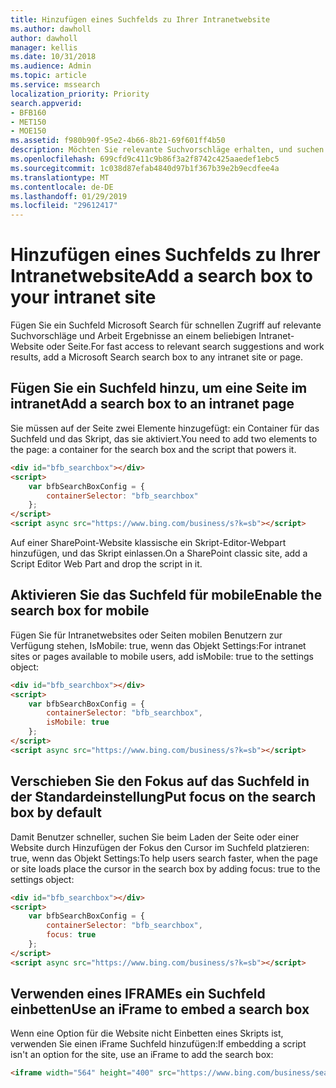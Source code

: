 ```yaml
---
title: Hinzufügen eines Suchfelds zu Ihrer Intranetwebsite
ms.author: dawholl
author: dawholl
manager: kellis
ms.date: 10/31/2018
ms.audience: Admin
ms.topic: article
ms.service: mssearch
localization_priority: Priority
search.appverid:
- BFB160
- MET150
- MOE150
ms.assetid: f980b90f-95e2-4b66-8b21-69f601ff4b50
description: Möchten Sie relevante Suchvorschläge erhalten, und suchen Sie Arbeit Ergebnisse schneller, indem Sie ein Suchfeld Microsoft Search zu einer Intranet-Website oder Seite hinzufügen.
ms.openlocfilehash: 699cfd9c411c9b86f3a2f8742c425aaedef1ebc5
ms.sourcegitcommit: 1c038d87efab4840d97b1f367b39e2b9ecdfee4a
ms.translationtype: MT
ms.contentlocale: de-DE
ms.lasthandoff: 01/29/2019
ms.locfileid: "29612417"
---
```

# <a name="add-a-search-box-to-your-intranet-site"></a><span data-ttu-id="bd353-103">Hinzufügen eines Suchfelds zu Ihrer Intranetwebsite</span><span class="sxs-lookup"><span data-stu-id="bd353-103">Add a search box to your intranet site</span></span>

<span data-ttu-id="bd353-104">Fügen Sie ein Suchfeld Microsoft Search für schnellen Zugriff auf relevante Suchvorschläge und Arbeit Ergebnisse an einem beliebigen Intranet-Website oder Seite.</span><span class="sxs-lookup"><span data-stu-id="bd353-104">For fast access to relevant search suggestions and work results, add a Microsoft Search search box to any intranet site or page.</span></span>
  
## <a name="add-a-search-box-to-an-intranet-page"></a><span data-ttu-id="bd353-105">Fügen Sie ein Suchfeld hinzu, um eine Seite im intranet</span><span class="sxs-lookup"><span data-stu-id="bd353-105">Add a search box to an intranet page</span></span>

<span data-ttu-id="bd353-106">Sie müssen auf der Seite zwei Elemente hinzugefügt: ein Container für das Suchfeld und das Skript, das sie aktiviert.</span><span class="sxs-lookup"><span data-stu-id="bd353-106">You need to add two elements to the page: a container for the search box and the script that powers it.</span></span>
  
```html
<div id="bfb_searchbox"></div>
<script>
    var bfbSearchBoxConfig = {
        containerSelector: "bfb_searchbox"
    };
</script>
<script async src="https://www.bing.com/business/s?k=sb"></script>
```

<span data-ttu-id="bd353-107">Auf einer SharePoint-Website klassische ein Skript-Editor-Webpart hinzufügen, und das Skript einlassen.</span><span class="sxs-lookup"><span data-stu-id="bd353-107">On a SharePoint classic site, add a Script Editor Web Part and drop the script in it.</span></span>
  
## <a name="enable-the-search-box-for-mobile"></a><span data-ttu-id="bd353-108">Aktivieren Sie das Suchfeld für mobile</span><span class="sxs-lookup"><span data-stu-id="bd353-108">Enable the search box for mobile</span></span>

<span data-ttu-id="bd353-109">Fügen Sie für Intranetwebsites oder Seiten mobilen Benutzern zur Verfügung stehen, IsMobile: true, wenn das Objekt Settings:</span><span class="sxs-lookup"><span data-stu-id="bd353-109">For intranet sites or pages available to mobile users, add isMobile: true to the settings object:</span></span>
  
```html
<div id="bfb_searchbox"></div>
<script>
    var bfbSearchBoxConfig = {
        containerSelector: "bfb_searchbox", 
        isMobile: true
    };
</script>
<script async src="https://www.bing.com/business/s?k=sb"></script>
```

## <a name="put-focus-on-the-search-box-by-default"></a><span data-ttu-id="bd353-110">Verschieben Sie den Fokus auf das Suchfeld in der Standardeinstellung</span><span class="sxs-lookup"><span data-stu-id="bd353-110">Put focus on the search box by default</span></span>

<span data-ttu-id="bd353-111">Damit Benutzer schneller, suchen Sie beim Laden der Seite oder einer Website durch Hinzufügen der Fokus den Cursor im Suchfeld platzieren: true, wenn das Objekt Settings:</span><span class="sxs-lookup"><span data-stu-id="bd353-111">To help users search faster, when the page or site loads place the cursor in the search box by adding focus: true to the settings object:</span></span>
  
```html
<div id="bfb_searchbox"></div>
<script>
    var bfbSearchBoxConfig = {
        containerSelector: "bfb_searchbox",
        focus: true
    };
</script>
<script async src="https://www.bing.com/business/s?k=sb"></script>
```

## <a name="use-an-iframe-to-embed-a-search-box"></a><span data-ttu-id="bd353-112">Verwenden eines IFRAMEs ein Suchfeld einbetten</span><span class="sxs-lookup"><span data-stu-id="bd353-112">Use an iFrame to embed a search box</span></span>

<span data-ttu-id="bd353-113">Wenn eine Option für die Website nicht Einbetten eines Skripts ist, verwenden Sie einen iFrame Suchfeld hinzufügen:</span><span class="sxs-lookup"><span data-stu-id="bd353-113">If embedding a script isn't an option for the site, use an iFrame to add the search box:</span></span>
  
```html
<iframe width="564" height="400" src="https://www.bing.com/business/searchbox"></iframe>
```

